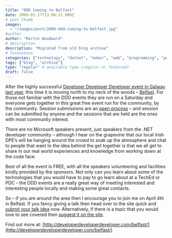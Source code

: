 ```yaml
---
title: "DDD Coming to Belfast"
date: 2009-01-27T13:08:21.000Z
# post thumb
images:
  - "/images/post/2009-ddd-coming-to-belfast.jpg"
#author
author: "Martin Woodward"
# description
description: "Migrated from old blog archive"
# Taxonomies
categories: ["technology", "dotnet", "maker", "web", "programming", "personal"]
tags: ["blog", "archive"]
type: "regular" # available type (regular or featured)
draft: false
---
```


[](http://developerdeveloperdeveloper.com/belfast/) After the highly successful [Developer Developer Developer event in Galway last year](http://www.woodwardweb.com/dotnet/ddd_is_coming_t.html), this time it is moving north to my neck of the woods – [Belfast](http://developerdeveloperdeveloper.com/belfast/). For those not familiar with the DDD events they are run on a Saturday and everyone gets together in this great free event run for the community, by the community. Session submissions are an [open process](http://developerdeveloperdeveloper.com/belfast/Speaker/AddSession.aspx) – and session can be submitted by anyone and the sessions that are held are the ones with most community interest.

There are no Microsoft speakers present, just speakers from the .NET developer community – although I hear on the grapevine that our local Irish DPE’s will be hanging around the crowd to soak up the atmosphere and chat to people that want to the idea behind the get together is that we all get to share in our real world experiences and knowledge from working down at the code face.

Best of all the event is FREE, with all the speakers volunteering and facilities kindly provided by the sponsors. Not only can you learn about some of the technologies that you would have to pay to go learn about at a TechEd or PDC - the DDD events are a really great way of meeting interested and interesting people locally and making some great contacts.

So – if you are around the area then I encourage you to join me on April 4th in Belfast. If you fancy giving a talk then head over to the site quick and [submit your talk idea](http://developerdeveloperdeveloper.com/belfast/Speaker/AddSession.aspx) now. Alternatively, if there is a topic that you would love to see covered then [suggest it on the site](http://developerdeveloperdeveloper.com/belfast/Users/RequestASession.aspx).

Find out more at: [http://developerdeveloperdeveloper.com/belfast/](http://developerdeveloperdeveloper.com/belfast/)
